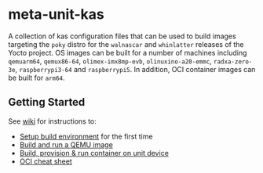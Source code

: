 # meta-unit-kas
A collection of kas configuration files that can be used to build images targeting the `poky` distro for the `walnascar` and `whinlatter` releases of the Yocto project. OS images can be built for a number of machines including `qemuarm64`, `qemux86-64`, `olimex-imx8mp-evb`, `olinuxino-a20-emmc`, `radxa-zero-3e`, `raspberrypi3-64` and `raspberrypi5`. In addition, OCI container images can be built for `arm64`.

## Getting Started
See [wiki](https://github.com/unitexe/meta-unit-kas/wiki) for instructions to:
* [Setup build environment](https://github.com/unitexe/meta-unit-kas/wiki/Setup-build-environment) for the first time
* [Build and run a QEMU image](https://github.com/unitexe/meta-unit-kas/wiki/Build-and-run-a-QEMU-image)
* [Build, provision & run container on unit device](https://github.com/unitexe/meta-unit-kas/wiki/Build,-provision-&-run-container-on-unit-device)
* [OCI cheat sheet](https://github.com/unitexe/meta-unit-kas/wiki/OCI-cheat-sheet)
